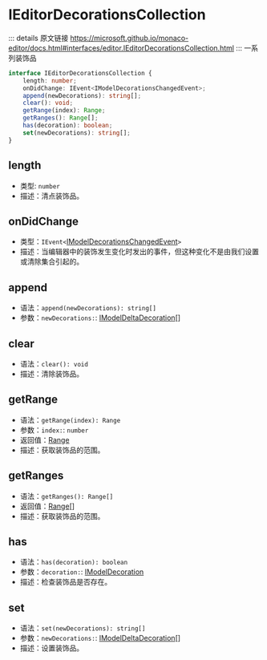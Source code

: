 # IEditorDecorationsCollection

<backTop />
        
::: details 原文链接
https://microsoft.github.io/monaco-editor/docs.html#interfaces/editor.IEditorDecorationsCollection.html
:::
一系列装饰品

```ts
interface IEditorDecorationsCollection {
    length: number;
    onDidChange: IEvent<IModelDecorationsChangedEvent>;
    append(newDecorations): string[];
    clear(): void;
    getRange(index): Range;
    getRanges(): Range[];
    has(decoration): boolean;
    set(newDecorations): string[];
}
```
## length
- 类型: `number`
- 描述：清点装饰品。

## onDidChange
- 类型：`IEvent<`[IModelDecorationsChangedEvent](/api/editor/IModelDecorationsChangedEvent.md)`>`
- 描述：当编辑器中的装饰发生变化时发出的事件，但这种变化不是由我们设置或清除集合引起的。


## append
- 语法：`append(newDecorations): string[]`
- 参数：`newDecorations:`: [IModelDeltaDecoration](/api/editor/IModelDeltaDecoration.md)[]


## clear
- 语法：`clear(): void`
- 描述：清除装饰品。


## getRange
- 语法：`getRange(index): Range`
- 参数：`index:`: `number`
- 返回值：[Range](/api/Range.md)
- 描述：获取装饰品的范围。


## getRanges
- 语法：`getRanges(): Range[]`
- 返回值：[Range](/api/Range.md)[]
- 描述：获取装饰品的范围。


## has
- 语法：`has(decoration): boolean`
- 参数：`decoration:`: [IModelDecoration](/api/editor/IModelDecoration.md)
- 描述：检查装饰品是否存在。


## set
- 语法：`set(newDecorations): string[]`
- 参数：`newDecorations:`: [IModelDeltaDecoration](/api/editor/IModelDeltaDecoration.md)[]
- 描述：设置装饰品。

